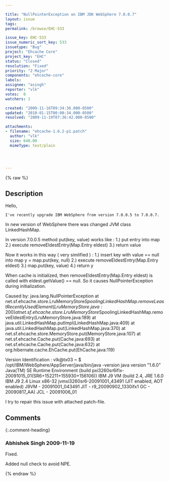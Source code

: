 ```yaml
---

title: "NullPointerException on IBM JDK WebSphere 7.0.0.7"
layout: issue
tags: 
permalink: /browse/EHC-533

issue_key: EHC-533
issue_numeric_sort_key: 533
issuetype: "Bug"
project: "Ehcache Core"
project_key: "EHC"
status: "Closed"
resolution: "Fixed"
priority: "2 Major"
components: "ehcache-core"
labels: 
assignee: "asingh"
reporter: "vlk"
votes:  0
watchers: 1

created: "2009-11-16T09:34:36.000-0500"
updated: "2010-01-15T00:00:34.000-0500"
resolved: "2009-11-19T07:36:42.000-0500"

attachments:
- filename: "ehcache-1.6.2-p1.patch"
  author: "vlk"
  size: 648.00
  mimeType: text/plain




---
```


{% raw %}

## Description

<div markdown="1" class="description">

Hello,

    I've recently upgrade IBM WebSphere from version 7.0.0.5 to 7.0.0.7.
In new version of WebSphere there was changed JVM class  LinkedHashMap.

In version 7.0.0.5 method put(key, value)  works like :
1.) put entry into map
2.) execute removeEldestEntry(Map.Entry eldest)
3.) return value

Now it works in this way ( very simlified ) :
1.) insert key with value == null into map
      y = map.put(key, null)
2.) execute removeEldestEntry(Map.Entry eldest)
3.) map.put(key, value)
4.) return y

When cache is initialized, then removeEldestEntry(Map.Entry eldest) is called with eldest.getValue() == null.
So it causes NullPointerException during initialization.

Caused by: java.lang.NullPointerException
        at net.sf.ehcache.store.LruMemoryStore$SpoolingLinkedHashMap.removeLeastRecentlyUsedElement(LruMemoryStore.java:200)
        at net.sf.ehcache.store.LruMemoryStore$SpoolingLinkedHashMap.removeEldestEntry(LruMemoryStore.java:189)
        at java.util.LinkedHashMap.putImpl(LinkedHashMap.java:409)
        at java.util.LinkedHashMap.put(LinkedHashMap.java:370)
        at net.sf.ehcache.store.MemoryStore.put(MemoryStore.java:107)
        at net.sf.ehcache.Cache.put(Cache.java:693)
        at net.sf.ehcache.Cache.put(Cache.java:632)
        at org.hibernate.cache.EhCache.put(EhCache.java:119)

Version Identification :
vlk@tx03 ~ $ /opt/IBM/WebSphere/AppServer/java/bin/java -version
java version "1.6.0"
Java(TM) SE Runtime Environment (build pxi3260sr6ifix-20091015\_01(SR6+152211+155930+156106))
IBM J9 VM (build 2.4, JRE 1.6.0 IBM J9 2.4 Linux x86-32 jvmxi3260sr6-20091001\_43491 (JIT enabled, AOT enabled)
J9VM - 20091001\_043491
JIT  - r9\_20090902\_1330ifx1
GC   - 20090817\_AA)
JCL  - 20091006\_01

I try to repair this issue with attached patch-file.

</div>

## Comments


{:.comment-heading}
### **Abhishek Singh** <span class="date">2009-11-19</span>

<div markdown="1" class="comment">

Fixed.

Added null check to avoid NPE.

</div>



{% endraw %}
